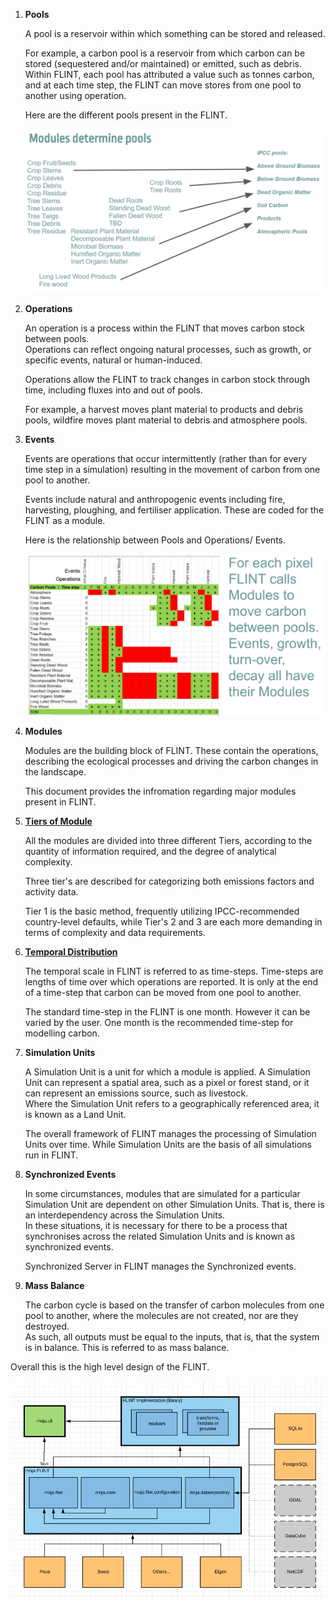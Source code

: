 1. **Pools**
  
    A pool is a reservoir within which something can be stored and released. 
   
    For example, a carbon pool is a reservoir from which carbon can be stored (sequestered and/or maintained) or emitted, such as debris. Within FLINT, each pool has attributed a value such as tonnes carbon, and at each time step, the FLINT can move stores from one pool to another using operation.

    Here are the different pools present in the FLINT. 

    ![Pools](assets/pools.png)

2. **Operations**
  
    An operation is a process within the FLINT that moves carbon stock between pools.         
    Operations can reflect ongoing natural processes, such as growth, or specific events, natural or human-induced.

    Operations allow the FLINT to track changes in carbon stock through time, including fluxes into and out of pools.

    For example, a harvest moves plant material to products and debris pools, wildfire moves plant material to debris and atmosphere pools.


3. **Events**
    
    Events are operations that occur intermittently (rather than for every time step in a simulation) resulting in the movement of carbon from one pool to another. 
    
    Events include natural and anthropogenic events including fire, harvesting, ploughing, and fertiliser application. These are coded for the FLINT as a module.

    Here is the relationship between Pools and Operations/ Events.

    ![Operations](assets/operations.png)

4. **Modules**

    Modules are the building block of FLINT. These contain the operations, describing the ecological processes and driving the carbon changes in the landscape.

    This document provides the infromation regarding major modules present in FLINT.


5. [**Tiers of Module**](https://community.foundationfootprint.com/FoundationFootprintHelpCentre/Miscellaneous/IPCCTiers.aspx#:~:text=Tiers%20of%20Emission%20Factors%20and%20Activity%20Data&text=A%20tier%20represents%20a%20level%20of%20methodological%20complexity.&text=Tier%201%20is%20the%20basic,of%20complexity%20and%20data%20requirements.)

    All the modules are divided into three different Tiers, according to the quantity of information required, and the degree of analytical complexity.

    Three tier's are described for categorizing both emissions factors and activity data.
    
    Tier 1 is the basic method, frequently utilizing IPCC-recommended country-level defaults, while Tier's 2 and 3 are each more demanding in terms of complexity and data requirements.

6. [**Temporal Distribution**](https://github.com/moja-global/FLINT/wiki/1.7-Temporal-Distribution)

    The temporal scale in FLINT is referred to as time-steps. Time-steps are lengths of time over which operations are reported. It is only at the end of a time-step that carbon can be moved from one pool to another.

    The standard time-step in the FLINT is one month. However it can be varied by the user. One month is the recommended time-step for modelling carbon.

7. **Simulation Units**

    A Simulation Unit is a unit for which a module is applied. A Simulation Unit can represent a spatial area, such as a pixel or forest stand, or it can represent an emissions source, such as livestock.    
    Where the Simulation Unit refers to a geographically referenced area, it is known as a Land Unit.

    The overall framework of FLINT manages the processing of Simulation Units over time. While Simulation Units are the basis of all simulations run in FLINT.

8. **Synchronized Events**

    In some circumstances, modules that are simulated for a particular Simulation Unit are dependent on other Simulation Units. That is, there is an interdependency across the Simulation Units.   
    In these situations, it is necessary for there to be a process that synchronises across the related Simulation Units and is known as synchronized events. 
    
    Synchronized Server in FLINT manages the Synchronized events.

9. **Mass Balance**

    The carbon cycle is based on the transfer of carbon molecules from one pool to another, where the molecules are not created, nor are they destroyed.  
    As such, all outputs must be equal to the inputs, that is, that the system is in balance. This is referred to as mass balance.

Overall this is the high level design of the FLINT.  

![design](assets/design.png)